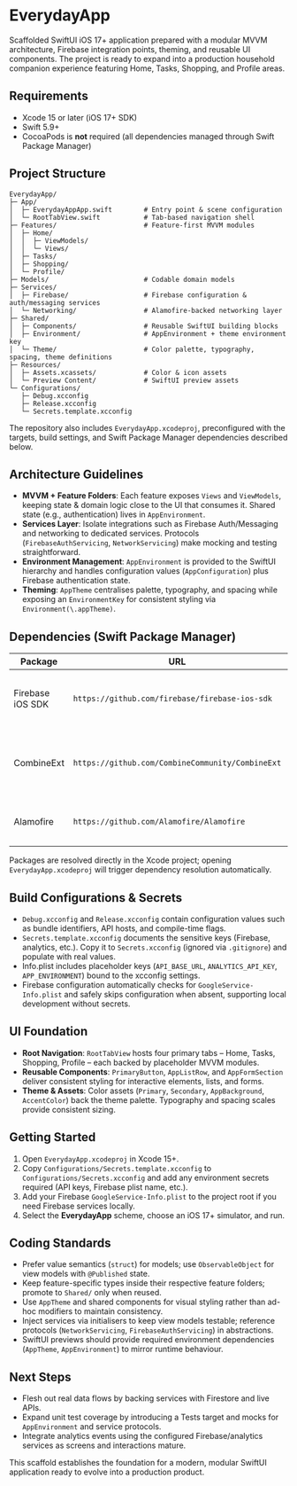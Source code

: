 # EverydayApp

Scaffolded SwiftUI iOS 17+ application prepared with a modular MVVM architecture, Firebase integration points, theming, and reusable UI components. The project is ready to expand into a production household companion experience featuring Home, Tasks, Shopping, and Profile areas.

## Requirements

- Xcode 15 or later (iOS 17+ SDK)
- Swift 5.9+
- CocoaPods is **not** required (all dependencies managed through Swift Package Manager)

## Project Structure

```
EverydayApp/
├─ App/
│  ├─ EverydayAppApp.swift        # Entry point & scene configuration
│  └─ RootTabView.swift           # Tab-based navigation shell
├─ Features/                      # Feature-first MVVM modules
│  ├─ Home/
│  │  ├─ ViewModels/
│  │  └─ Views/
│  ├─ Tasks/
│  ├─ Shopping/
│  └─ Profile/
├─ Models/                        # Codable domain models
├─ Services/
│  ├─ Firebase/                   # Firebase configuration & auth/messaging services
│  └─ Networking/                 # Alamofire-backed networking layer
├─ Shared/
│  ├─ Components/                 # Reusable SwiftUI building blocks
│  ├─ Environment/                # AppEnvironment + theme environment key
│  └─ Theme/                      # Color palette, typography, spacing, theme definitions
├─ Resources/
│  ├─ Assets.xcassets/            # Color & icon assets
│  └─ Preview Content/            # SwiftUI preview assets
└─ Configurations/
   ├─ Debug.xcconfig
   ├─ Release.xcconfig
   └─ Secrets.template.xcconfig
```

The repository also includes `EverydayApp.xcodeproj`, preconfigured with the targets, build settings, and Swift Package Manager dependencies described below.

## Architecture Guidelines

- **MVVM + Feature Folders**: Each feature exposes `Views` and `ViewModels`, keeping state & domain logic close to the UI that consumes it. Shared state (e.g., authentication) lives in `AppEnvironment`.
- **Services Layer**: Isolate integrations such as Firebase Auth/Messaging and networking to dedicated services. Protocols (`FirebaseAuthServicing`, `NetworkServicing`) make mocking and testing straightforward.
- **Environment Management**: `AppEnvironment` is provided to the SwiftUI hierarchy and handles configuration values (`AppConfiguration`) plus Firebase authentication state.
- **Theming**: `AppTheme` centralises palette, typography, and spacing while exposing an `EnvironmentKey` for consistent styling via `Environment(\.appTheme)`.

## Dependencies (Swift Package Manager)

| Package | URL | Notes |
| ------- | --- | ----- |
| Firebase iOS SDK | `https://github.com/firebase/firebase-ios-sdk` | Auth, Firestore, Messaging, Analytics, Core |
| CombineExt | `https://github.com/CombineCommunity/CombineExt` | Ergonomic Combine operators (`weakAssign`, `shareReplay`, etc.) |
| Alamofire | `https://github.com/Alamofire/Alamofire` | Type-safe REST networking layer |

Packages are resolved directly in the Xcode project; opening `EverydayApp.xcodeproj` will trigger dependency resolution automatically.

## Build Configurations & Secrets

- `Debug.xcconfig` and `Release.xcconfig` contain configuration values such as bundle identifiers, API hosts, and compile-time flags.
- `Secrets.template.xcconfig` documents the sensitive keys (Firebase, analytics, etc.). Copy it to `Secrets.xcconfig` (ignored via `.gitignore`) and populate with real values.
- Info.plist includes placeholder keys (`API_BASE_URL`, `ANALYTICS_API_KEY`, `APP_ENVIRONMENT`) bound to the xcconfig settings.
- Firebase configuration automatically checks for `GoogleService-Info.plist` and safely skips configuration when absent, supporting local development without secrets.

## UI Foundation

- **Root Navigation**: `RootTabView` hosts four primary tabs – Home, Tasks, Shopping, Profile – each backed by placeholder MVVM modules.
- **Reusable Components**: `PrimaryButton`, `AppListRow`, and `AppFormSection` deliver consistent styling for interactive elements, lists, and forms.
- **Theme & Assets**: Color assets (`Primary`, `Secondary`, `AppBackground`, `AccentColor`) back the theme palette. Typography and spacing scales provide consistent sizing.

## Getting Started

1. Open `EverydayApp.xcodeproj` in Xcode 15+.
2. Copy `Configurations/Secrets.template.xcconfig` to `Configurations/Secrets.xcconfig` and add any environment secrets required (API keys, Firebase plist name, etc.).
3. Add your Firebase `GoogleService-Info.plist` to the project root if you need Firebase services locally.
4. Select the **EverydayApp** scheme, choose an iOS 17+ simulator, and run.

## Coding Standards

- Prefer value semantics (`struct`) for models; use `ObservableObject` for view models with `@Published` state.
- Keep feature-specific types inside their respective feature folders; promote to `Shared/` only when reused.
- Use `AppTheme` and shared components for visual styling rather than ad-hoc modifiers to maintain consistency.
- Inject services via initialisers to keep view models testable; reference protocols (`NetworkServicing`, `FirebaseAuthServicing`) in abstractions.
- SwiftUI previews should provide required environment dependencies (`AppTheme`, `AppEnvironment`) to mirror runtime behaviour.

## Next Steps

- Flesh out real data flows by backing services with Firestore and live APIs.
- Expand unit test coverage by introducing a Tests target and mocks for `AppEnvironment` and service protocols.
- Integrate analytics events using the configured Firebase/analytics services as screens and interactions mature.

This scaffold establishes the foundation for a modern, modular SwiftUI application ready to evolve into a production product.
